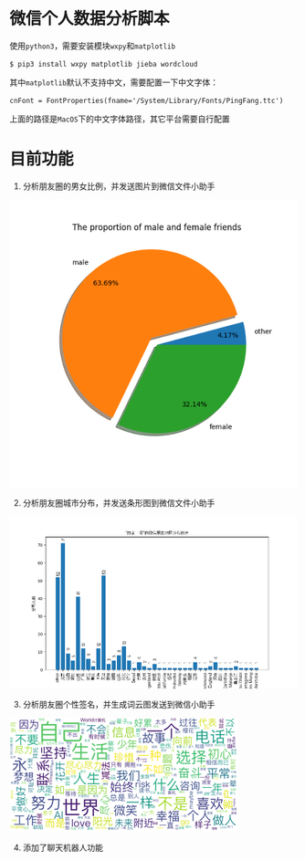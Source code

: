 # 微信个人数据分析脚本

使用`python3`，需要安装模块`wxpy`和`matplotlib`

```
$ pip3 install wxpy matplotlib jieba wordcloud
```

其中`matplotlib`默认不支持中文，需要配置一下中文字体：

```
cnFont = FontProperties(fname='/System/Library/Fonts/PingFang.ttc')
```

上面的路径是`MacOS`下的中文字体路径，其它平台需要自行配置


# 目前功能

1. 分析朋友圈的男女比例，并发送图片到微信文件小助手

![sexRatio](sex.png)

2. 分析朋友圈城市分布，并发送条形图到微信文件小助手

![province](province.png)

3. 分析朋友圈个性签名，并生成词云图发送到微信小助手

![wordcloud](wordcloud.png)

4. 添加了聊天机器人功能


